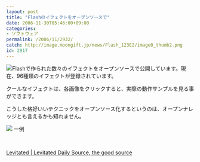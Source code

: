 ```yaml
---
layout: post
title: "Flashのイフェクトをオープンソースで"
date: 2006-11-30T05:46:00+09:00
categories:
- ソフトウェア
permalink: /2006/11/2932/
catch: http://image.moongift.jp/news/Flash_123E2/image0_thumb2.png
id: 2917
---
```

[![](http://image.moongift.jp/news/Flash_123E2/image0_thumb1.png)](http://image.moongift.jp/news/Flash_123E2/image03.png)Flashで作られた数々のイフェクトをオープンソースで公開しています。現在、96種類のイフェクトが登録されています。

 

クールなイフェクトは、各画像をクリックすると、実際の動作サンプルを見る事ができます。

 

こうした格好いいテクニックをオープンソース化するというのは、オープンナレッジとも言えるかも知れません。

 

[![](http://image.moongift.jp/news/Flash_123E2/image0_thumb2.png)](http://image.moongift.jp/news/Flash_123E2/image06.png)&nbsp;一例

 

&nbsp;

 

[Levitated | Levitated Daily Source, the good source](http://www.levitated.net/daily/index.html)

